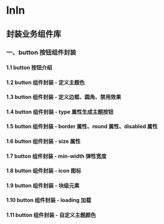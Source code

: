 # lnln

## 封装业务组件库

### 一、button 按钮组件封装

#### 1.1 button 按钮介绍

#### 1.2 button 组件封装 - 定义主题色

#### 1.3 button 组件封装 - 定义边框、圆角、禁用效果

#### 1.4 button 组件封装 - type 属性生成主题按钮

#### 1.5 button 组件封装 - border 属性、round 属性、disabled 属性

#### 1.6 button 组件封装 - size 属性

#### 1.7 button 组件封装 - min-width 弹性宽度

#### 1.8 button 组件封装 - icon 图标

#### 1.9 button 组件封装 - 块级元素

#### 1.10 button 组件封装 - loading 加载

#### 1.11 button 组件封装 - 自定义主题颜色
